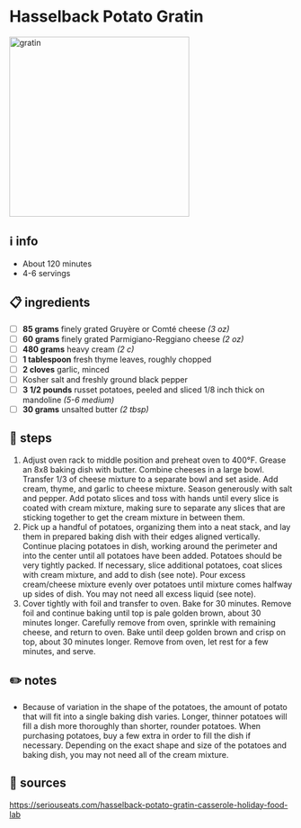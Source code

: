 # Hasselback Potato Gratin  
<img src="https://www.seriouseats.com/thmb/tSUtVCWp8VXOmXQ3w5GLhNZtqwE=/1500x0/filters:no_upscale():max_bytes(150000):strip_icc():format(webp)/hasselback-potato-gratin-casserole-holiday-food-lab-09-01a4aaedcbe84befaffb1190302d110f.jpg" alt="gratin" width="320"/>  

## ℹ️ info  
* About 120 minutes  
* 4-6 servings  

## 📋 ingredients  
- [ ] **85	grams**	finely grated Gruyère or Comté cheese *(3 oz)*
- [ ] **60	grams**	finely grated Parmigiano-Reggiano cheese *(2 oz)*
- [ ] **480	grams**	heavy cream *(2 c)*
- [ ] **1	tablespoon**	fresh thyme leaves, roughly chopped
- [ ] **2	cloves**	garlic, minced
- [ ] Kosher salt and freshly ground black pepper
- [ ] **3 1/2 pounds**	russet potatoes, peeled and sliced 1/8 inch thick on mandoline *(5-6 medium)*
- [ ] **30	grams**	unsalted butter *(2 tbsp)*

## 🔪 steps  
1. Adjust oven rack to middle position and preheat oven to 400°F. Grease an 8x8 baking dish with butter. Combine cheeses in a large bowl. Transfer 1/3 of cheese mixture to a separate bowl and set aside. Add cream, thyme, and garlic to cheese mixture. Season generously with salt and pepper. Add potato slices and toss with hands until every slice is coated with cream mixture, making sure to separate any slices that are sticking together to get the cream mixture in between them.
2. Pick up a handful of potatoes, organizing them into a neat stack, and lay them in prepared baking dish with their edges aligned vertically. Continue placing potatoes in dish, working around the perimeter and into the center until all potatoes have been added. Potatoes should be very tightly packed. If necessary, slice additional potatoes, coat slices with cream mixture, and add to dish (see note). Pour excess cream/cheese mixture evenly over potatoes until mixture comes halfway up sides of dish. You may not need all excess liquid (see note).
3. Cover tightly with foil and transfer to oven. Bake for 30 minutes. Remove foil and continue baking until top is pale golden brown, about 30 minutes longer. Carefully remove from oven, sprinkle with remaining cheese, and return to oven. Bake until deep golden brown and crisp on top, about 30 minutes longer. Remove from oven, let rest for a few minutes, and serve.

## ✏️ notes  
* Because of variation in the shape of the potatoes, the amount of potato that will fit into a single baking dish varies. Longer, thinner potatoes will fill a dish more thoroughly than shorter, rounder potatoes. When purchasing potatoes, buy a few extra in order to fill the dish if necessary. Depending on the exact shape and size of the potatoes and baking dish, you may not need all of the cream mixture.

## 🔗 sources  
https://seriouseats.com/hasselback-potato-gratin-casserole-holiday-food-lab  
